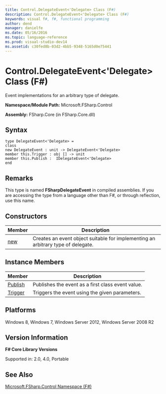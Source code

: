 ```yaml
---
title: Control.DelegateEvent<'Delegate> Class (F#)
description: Control.DelegateEvent<'Delegate> Class (F#)
keywords: visual f#, f#, functional programming
author: dend
manager: danielfe
ms.date: 05/16/2016
ms.topic: language-reference
ms.prod: visual-studio-dev14
ms.assetid: c30fed8b-03d2-4bb5-9348-5165d0e75441 
---
```


# Control.DelegateEvent<'Delegate> Class (F#)

Event implementations for an arbitrary type of delegate.

**Namespace/Module Path:** Microsoft.FSharp.Control

**Assembly:** FSharp.Core (in FSharp.Core.dll)


## Syntax

```
type DelegateEvent<'Delegate> =
class
new DelegateEvent : unit -> DelegateEvent<'Delegate>
member this.Trigger : obj [] -> unit
member this.Publish :  IDelegateEvent<'Delegate>
end
```

## Remarks
This type is named **FSharpDelegateEvent** in compiled assemblies. If you are accessing the type from a language other than F#, or through reflection, use this name.


## Constructors


|Member|Description|
|------|-----------|
|[new](http://msdn.microsoft.com/en-us/library/dc240900-1e0a-440d-87a6-271a0fde2aa2)|Creates an event object suitable for implementing an arbitrary type of delegate.|

## Instance Members


|Member|Description|
|------|-----------|
|[Publish](http://msdn.microsoft.com/en-us/library/7773c3df-99de-43bd-9e11-1b5763651d27)|Publishes the event as a first class event value.|
|[Trigger](http://msdn.microsoft.com/en-us/library/81433778-b592-40d1-a5a6-c94e3ab3fd88)|Triggers the event using the given parameters.|

## Platforms
Windows 8, Windows 7, Windows Server 2012, Windows Server 2008 R2


## Version Information
**F# Core Library Versions**

Supported in: 2.0, 4.0, Portable




## See Also
[Microsoft.FSharp.Control Namespace &#40;F&#35;&#41;](Microsoft.FSharp.Control-Namespace-%5BFSharp%5D.md)

